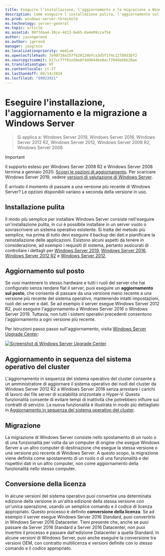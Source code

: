 ```yaml
---
title: Eseguire l'installazione, l'aggiornamento e la migrazione a Windows Server 2019
description: Come eseguire l'installazione pulita, l'aggiornamento sul posto e la migrazione a Windows Server
ms.prod: windows-server-threshold
ms.technology: server-general
ms.topic: article
ms.assetid: 99f7daa4-30ce-4d13-be65-0a4e99cca754
author: jasongerend
ms.author: jgerend
manager: jasgroce
ms.localizationpriority: medium
ms.openlocfilehash: 7e90738a157f620124bfca3d5f1f4c12789d3bf2
ms.sourcegitcommit: b17ccf7f81e58e8f4dd844be8acf784debbb20ae
ms.translationtype: HT
ms.contentlocale: it-IT
ms.lasthandoff: 08/14/2019
ms.locfileid: "69023921"
---
```

# <a name="install-upgrade-or-migrate-to-windows-server"></a>Eseguire l'installazione, l'aggiornamento e la migrazione a Windows Server

> Si applica a: Windows Server 2019, Windows Server 2016, Windows Server 2012 R2, Windows Server 2012, Windows Server 2008 R2, Windows Server 2008

> [!IMPORTANT]
> Il supporto esteso per Windows Server 2008 R2 e Windows Server 2008 termina a gennaio 2020. [Scopri le opzioni di aggiornamento](http://aka.ms/upgradecenter). Per scaricare Windows Server 2019, vedere [versioni di valutazione di Windows Server](https://www.microsoft.com/evalcenter/evaluate-windows-server-2019).

È arrivato il momento di passare a una versione più recente di Windows Server? Le opzioni disponibili variano a seconda della versione in uso.

## <a name="clean-install"></a>Installazione pulita

Il modo più semplice per installare Windows Server consiste nell'eseguire un'installazione pulita, in cui è possibile installare in un server vuoto o sovrascrivere un sistema operativo esistente. Si tratta del metodo più semplice, ma prima di tutto devi eseguire il backup dei dati e pianificare la reinstallazione delle applicazioni. Esistono alcuni aspetti da tenere in considerazione, ad esempio i requisiti di sistema, pertanto assicurati di controllare i dettagli per [Windows Server 2019](https://go.microsoft.com/fwlink/?linkid=2006124), [Windows Server 2016](https://go.microsoft.com/fwlink/?LinkID=825558), [Windows Server 2012 R2](https://technet.microsoft.com/library/dn303418) e [Windows Server 2012](https://technet.microsoft.com/library/jj134246.aspx).

## <a name="in-place-upgrade"></a>Aggiornamento sul posto

Se vuoi mantenere lo stesso hardware e tutti i ruoli del server che hai configurato senza rendere flat il server, puoi eseguire un **aggiornamento sul posto**, che consente di passare da una versione meno recente a una versione più recente del sistema operativo, mantenendo intatti impostazioni, ruoli del server e dati. Se ad esempio il server esegue Windows Server 2012 R2, puoi eseguire l'aggiornamento a Windows Server 2016 o Windows Server 2019. Tuttavia, non tutti i sistemi operativi precedenti consentono l'aggiornamento a ogni versione più recente. 

Per istruzioni passo passo sull'aggiornamento, visita [Windows Server Upgrade Center](http://aka.ms/upgradecenter):

[![Screenshot di Windows Server Upgrade Center](media/upgrade-center.png)](http://aka.ms/upgradecenter)

## <a name="cluster-os-rolling-upgrade"></a>Aggiornamento in sequenza del sistema operativo del cluster

L'aggiornamento in sequenza del sistema operativo del cluster consente a un amministratore di aggiornare il sistema operativo dei nodi del cluster da Windows Server 2012 R2 a Windows Server 2016 senza arrestare i carichi di lavoro dei file server di scalabilità orizzontale o Hyper-V. Questa funzionalità consente di evitare tempi di inattività che potrebbero influire sui contratti di servizio. La nuova funzionalità è illustrata in modo più dettagliato in [Aggiornamento in sequenza del sistema operativo del cluster](https://technet.microsoft.com/windows-server-docs/failover-clustering/cluster-operating-system-rolling-upgrade).

## <a name="migration"></a>Migrazione

La migrazione di Windows Server consiste nello spostamento di un ruolo o di una funzionalità per volta da un computer di origine che esegue Windows Server a un altro computer di destinazione che esegue la stessa versione o una versione più recente di Windows Server. A questo scopo, la migrazione viene definita come spostamento di un ruolo o di una funzionalità e dei rispettivi dati in un altro computer, non come aggiornamento della funzionalità nello stesso computer. 

## <a name="license-conversion"></a>Conversione della licenza

In alcune versioni del sistema operativo puoi convertire una determinata edizione della versione in un'altra edizione della stessa versione con un'unica operazione, usando un semplice comando e il codice di licenza appropriato. Questo processo è definito **conversione della licenza**. Se ad esempio il server esegue Windows Server 2016 Standard, puoi convertirlo in Windows Server 2016 Datacenter. Tieni presente che, anche se puoi passare da Server 2016 Standard a Server 2016 Datacenter, non puoi invertire il processo e passare dall'edizione Datacenter a quella Standard. In alcune versioni di Windows Server, puoi anche eseguire la conversione tra versioni OEM, con contratto multilicenza e versioni definite con lo stesso comando e il codice appropriato.